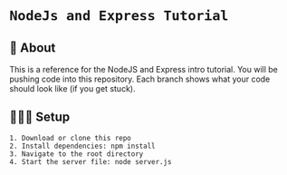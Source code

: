 # `NodeJs and Express Tutorial`

## 📕 About

This is a reference for the NodeJS and Express intro tutorial. You will be pushing code into this repository. Each branch shows what your code should look like (if you get stuck).

## 🧑🏻‍💻 Setup

```
1. Download or clone this repo
2. Install dependencies: npm install
3. Navigate to the root directory
4. Start the server file: node server.js
```
